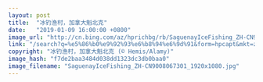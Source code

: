 ```yaml
---
layout: post
title:  "冰钓渔村，加拿大魁北克"
date:   "2019-01-09 16:00:00 +0800"
image_url: "http://cn.bing.com/az/hprichbg/rb/SaguenayIceFishing_ZH-CN9008067301_1920x1080.jpg"
link: "/search?q=%e5%86%b0%e9%92%93%e6%b8%94%e6%9d%91&form=hpcapt&mkt=zh-cn"
copyright: "冰钓渔村，加拿大魁北克 (© Hemis/Alamy)"
image_hash: "f7de2baa3484d038dd1323dc3db0baa0"
image_filename: "SaguenayIceFishing_ZH-CN9008067301_1920x1080.jpg"
---
```

